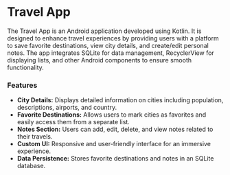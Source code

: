 <h1>Travel App</h1>
<p>The Travel App is an Android application developed using Kotlin. It is designed to enhance travel experiences by providing users with a platform to save favorite destinations, view city details, and create/edit personal notes. The app integrates SQLite for data management, RecyclerView for displaying lists, and other Android components to ensure smooth functionality.</p>
<h3>Features</h3>
<ul>
  <li>
    <b>City Details:</b> Displays detailed information on cities including population, descriptions, airports, and country.
  </li>
  <li>
    <b>Favorite Destinations:</b> Allows users to mark cities as favorites and easily access them from a separate list.
  </li>
  <li>
    <b>Notes Section:</b> Users can add, edit, delete, and view notes related to their travels.
  </li>
  <li>
    <b>Custom UI:</b> Responsive and user-friendly interface for an immersive experience.
  </li>
  <li>
    <b>Data Persistence:</b> Stores favorite destinations and notes in an SQLite database.
  </li>
</ul>
